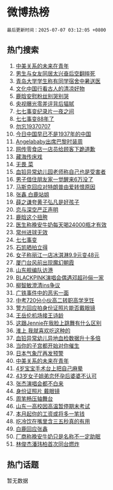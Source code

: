 # 微博热榜

`最后更新时间：2025-07-07 03:12:05 +0800`

## 热门搜索

1. [中美关系的未来在青年](https://m.weibo.cn/search?containerid=100103type%3D1%26t%3D10%26q%3D%23%E4%B8%AD%E7%BE%8E%E5%85%B3%E7%B3%BB%E7%9A%84%E6%9C%AA%E6%9D%A5%E5%9C%A8%E9%9D%92%E5%B9%B4%23&stream_entry_id=51&isnewpage=1&extparam=seat%3D1%26filter_type%3Drealtimehot%26stream_entry_id%3D51%26c_type%3D51%26q%3D%2523%25E4%25B8%25AD%25E7%25BE%258E%25E5%2585%25B3%25E7%25B3%25BB%25E7%259A%2584%25E6%259C%25AA%25E6%259D%25A5%25E5%259C%25A8%25E9%259D%2592%25E5%25B9%25B4%2523%26pos%3D0%26cate%3D10103%26dgr%3D0%26display_time%3D1751829124%26pre_seqid%3D17518291245730191789009)
1. [男生与女友同居太兴奋后空翻摔死](https://m.weibo.cn/search?containerid=100103type%3D1%26t%3D10%26q%3D%23%E7%94%B7%E7%94%9F%E4%B8%8E%E5%A5%B3%E5%8F%8B%E5%90%8C%E5%B1%85%E5%A4%AA%E5%85%B4%E5%A5%8B%E5%90%8E%E7%A9%BA%E7%BF%BB%E6%91%94%E6%AD%BB%23&stream_entry_id=31&isnewpage=1&extparam=seat%3D1%26filter_type%3Drealtimehot%26flag%3D2%26c_type%3D31%26band_rank%3D1%26cate%3D5001%26realpos%3D1%26stream_entry_id%3D31%26q%3D%2523%25E7%2594%25B7%25E7%2594%259F%25E4%25B8%258E%25E5%25A5%25B3%25E5%258F%258B%25E5%2590%258C%25E5%25B1%2585%25E5%25A4%25AA%25E5%2585%25B4%25E5%25A5%258B%25E5%2590%258E%25E7%25A9%25BA%25E7%25BF%25BB%25E6%2591%2594%25E6%25AD%25BB%2523%26pos%3D0%26lcate%3D5001%26dgr%3D0%26display_time%3D1751829124%26pre_seqid%3D17518291245730191789009)
1. [青岛大学学生称有同学宿舍中暑送医](https://m.weibo.cn/search?containerid=100103type%3D1%26t%3D10%26q%3D%23%E9%9D%92%E5%B2%9B%E5%A4%A7%E5%AD%A6%E5%AD%A6%E7%94%9F%E7%A7%B0%E6%9C%89%E5%90%8C%E5%AD%A6%E5%AE%BF%E8%88%8D%E4%B8%AD%E6%9A%91%E9%80%81%E5%8C%BB%23&stream_entry_id=31&isnewpage=1&extparam=seat%3D1%26filter_type%3Drealtimehot%26flag%3D2%26c_type%3D31%26band_rank%3D2%26cate%3D5001%26realpos%3D2%26stream_entry_id%3D31%26q%3D%2523%25E9%259D%2592%25E5%25B2%259B%25E5%25A4%25A7%25E5%25AD%25A6%25E5%25AD%25A6%25E7%2594%259F%25E7%25A7%25B0%25E6%259C%2589%25E5%2590%258C%25E5%25AD%25A6%25E5%25AE%25BF%25E8%2588%258D%25E4%25B8%25AD%25E6%259A%2591%25E9%2580%2581%25E5%258C%25BB%2523%26pos%3D1%26lcate%3D5001%26dgr%3D0%26display_time%3D1751829124%26pre_seqid%3D17518291245730191789009)
1. [文化中国行看古人的清凉好物](https://m.weibo.cn/search?containerid=100103type%3D1%26t%3D10%26q%3D%23%E6%96%87%E5%8C%96%E4%B8%AD%E5%9B%BD%E8%A1%8C%E7%9C%8B%E5%8F%A4%E4%BA%BA%E7%9A%84%E6%B8%85%E5%87%89%E5%A5%BD%E7%89%A9%23&stream_entry_id=31&isnewpage=1&extparam=seat%3D1%26filter_type%3Drealtimehot%26flag%3D0%26c_type%3D31%26band_rank%3D3%26cate%3D5001%26realpos%3D3%26stream_entry_id%3D31%26q%3D%2523%25E6%2596%2587%25E5%258C%2596%25E4%25B8%25AD%25E5%259B%25BD%25E8%25A1%258C%25E7%259C%258B%25E5%258F%25A4%25E4%25BA%25BA%25E7%259A%2584%25E6%25B8%2585%25E5%2587%2589%25E5%25A5%25BD%25E7%2589%25A9%2523%26pos%3D2%26lcate%3D5001%26dgr%3D0%26display_time%3D1751829124%26pre_seqid%3D17518291245730191789009)
1. [鹿晗安慰粉丝别哭别哭](https://m.weibo.cn/search?containerid=100103type%3D1%26t%3D10%26q%3D%23%E9%B9%BF%E6%99%97%E5%AE%89%E6%85%B0%E7%B2%89%E4%B8%9D%E5%88%AB%E5%93%AD%E5%88%AB%E5%93%AD%23&stream_entry_id=31&isnewpage=1&extparam=seat%3D1%26filter_type%3Drealtimehot%26flag%3D2%26c_type%3D31%26band_rank%3D4%26cate%3D5001%26realpos%3D4%26stream_entry_id%3D31%26q%3D%2523%25E9%25B9%25BF%25E6%2599%2597%25E5%25AE%2589%25E6%2585%25B0%25E7%25B2%2589%25E4%25B8%259D%25E5%2588%25AB%25E5%2593%25AD%25E5%2588%25AB%25E5%2593%25AD%2523%26pos%3D3%26lcate%3D5001%26dgr%3D0%26display_time%3D1751829124%26pre_seqid%3D17518291245730191789009)
1. [央视曝光零差评背后猫腻](https://m.weibo.cn/search?containerid=100103type%3D1%26t%3D10%26q%3D%23%E5%A4%AE%E8%A7%86%E6%9B%9D%E5%85%89%E9%9B%B6%E5%B7%AE%E8%AF%84%E8%83%8C%E5%90%8E%E7%8C%AB%E8%85%BB%23&stream_entry_id=31&isnewpage=1&extparam=seat%3D1%26filter_type%3Drealtimehot%26flag%3D0%26c_type%3D31%26band_rank%3D5%26cate%3D5001%26realpos%3D5%26stream_entry_id%3D31%26q%3D%2523%25E5%25A4%25AE%25E8%25A7%2586%25E6%259B%259D%25E5%2585%2589%25E9%259B%25B6%25E5%25B7%25AE%25E8%25AF%2584%25E8%2583%258C%25E5%2590%258E%25E7%258C%25AB%25E8%2585%25BB%2523%26pos%3D4%26lcate%3D5001%26dgr%3D0%26display_time%3D1751829124%26pre_seqid%3D17518291245730191789009)
1. [七七事变纪录片一夜之间](https://m.weibo.cn/search?containerid=100103type%3D1%26t%3D10%26q%3D%23%E4%B8%83%E4%B8%83%E4%BA%8B%E5%8F%98%E7%BA%AA%E5%BD%95%E7%89%87%E4%B8%80%E5%A4%9C%E4%B9%8B%E9%97%B4%23&stream_entry_id=31&isnewpage=1&extparam=seat%3D1%26filter_type%3Drealtimehot%26flag%3D0%26c_type%3D31%26band_rank%3D6%26cate%3D5001%26realpos%3D6%26stream_entry_id%3D31%26q%3D%2523%25E4%25B8%2583%25E4%25B8%2583%25E4%25BA%258B%25E5%258F%2598%25E7%25BA%25AA%25E5%25BD%2595%25E7%2589%2587%25E4%25B8%2580%25E5%25A4%259C%25E4%25B9%258B%25E9%2597%25B4%2523%26pos%3D5%26lcate%3D5001%26dgr%3D0%26display_time%3D1751829124%26pre_seqid%3D17518291245730191789009)
1. [七七事变88年了](https://m.weibo.cn/search?containerid=100103type%3D1%26t%3D10%26q%3D%23%E4%B8%83%E4%B8%83%E4%BA%8B%E5%8F%9888%E5%B9%B4%E4%BA%86%23&stream_entry_id=31&isnewpage=1&extparam=seat%3D1%26filter_type%3Drealtimehot%26flag%3D0%26c_type%3D31%26band_rank%3D7%26cate%3D5001%26realpos%3D7%26stream_entry_id%3D31%26q%3D%2523%25E4%25B8%2583%25E4%25B8%2583%25E4%25BA%258B%25E5%258F%259888%25E5%25B9%25B4%25E4%25BA%2586%2523%26pos%3D6%26lcate%3D5001%26dgr%3D0%26display_time%3D1751829124%26pre_seqid%3D17518291245730191789009)
1. [勿忘19370707](https://m.weibo.cn/search?containerid=100103type%3D1%26t%3D10%26q%3D%23%E5%8B%BF%E5%BF%9819370707%23&stream_entry_id=31&isnewpage=1&extparam=seat%3D1%26filter_type%3Drealtimehot%26flag%3D0%26c_type%3D31%26band_rank%3D8%26cate%3D5001%26realpos%3D8%26stream_entry_id%3D31%26q%3D%2523%25E5%258B%25BF%25E5%25BF%259819370707%2523%26pos%3D7%26lcate%3D5001%26dgr%3D0%26display_time%3D1751829124%26pre_seqid%3D17518291245730191789009)
1. [今日中国早已不是1937年的中国](https://m.weibo.cn/search?containerid=100103type%3D1%26t%3D10%26q%3D%23%E4%BB%8A%E6%97%A5%E4%B8%AD%E5%9B%BD%E6%97%A9%E5%B7%B2%E4%B8%8D%E6%98%AF1937%E5%B9%B4%E7%9A%84%E4%B8%AD%E5%9B%BD%23&stream_entry_id=31&isnewpage=1&extparam=seat%3D1%26filter_type%3Drealtimehot%26flag%3D0%26c_type%3D31%26band_rank%3D9%26cate%3D5001%26realpos%3D9%26stream_entry_id%3D31%26q%3D%2523%25E4%25BB%258A%25E6%2597%25A5%25E4%25B8%25AD%25E5%259B%25BD%25E6%2597%25A9%25E5%25B7%25B2%25E4%25B8%258D%25E6%2598%25AF1937%25E5%25B9%25B4%25E7%259A%2584%25E4%25B8%25AD%25E5%259B%25BD%2523%26pos%3D8%26lcate%3D5001%26dgr%3D0%26display_time%3D1751829124%26pre_seqid%3D17518291245730191789009)
1. [Angelababy出席巴黎时装周](https://m.weibo.cn/search?containerid=100103type%3D1%26t%3D10%26q%3D%23Angelababy%E5%87%BA%E5%B8%AD%E5%B7%B4%E9%BB%8E%E6%97%B6%E8%A3%85%E5%91%A8%23&stream_entry_id=31&isnewpage=1&extparam=seat%3D1%26filter_type%3Drealtimehot%26flag%3D0%26c_type%3D31%26band_rank%3D10%26cate%3D5001%26realpos%3D10%26stream_entry_id%3D31%26q%3D%2523Angelababy%25E5%2587%25BA%25E5%25B8%25AD%25E5%25B7%25B4%25E9%25BB%258E%25E6%2597%25B6%25E8%25A3%2585%25E5%2591%25A8%2523%26pos%3D9%26lcate%3D5001%26dgr%3D0%26display_time%3D1751829124%26pre_seqid%3D17518291245730191789009)
1. [网传零食店一店员给顾客下跪道歉](https://m.weibo.cn/search?containerid=100103type%3D1%26t%3D10%26q%3D%23%E7%BD%91%E4%BC%A0%E9%9B%B6%E9%A3%9F%E5%BA%97%E4%B8%80%E5%BA%97%E5%91%98%E7%BB%99%E9%A1%BE%E5%AE%A2%E4%B8%8B%E8%B7%AA%E9%81%93%E6%AD%89%23&stream_entry_id=31&isnewpage=1&extparam=seat%3D1%26filter_type%3Drealtimehot%26flag%3D0%26c_type%3D31%26band_rank%3D11%26cate%3D5001%26realpos%3D11%26stream_entry_id%3D31%26q%3D%2523%25E7%25BD%2591%25E4%25BC%25A0%25E9%259B%25B6%25E9%25A3%259F%25E5%25BA%2597%25E4%25B8%2580%25E5%25BA%2597%25E5%2591%2598%25E7%25BB%2599%25E9%25A1%25BE%25E5%25AE%25A2%25E4%25B8%258B%25E8%25B7%25AA%25E9%2581%2593%25E6%25AD%2589%2523%26pos%3D10%26lcate%3D5001%26dgr%3D0%26display_time%3D1751829124%26pre_seqid%3D17518291245730191789009)
1. [藏海传床戏](https://m.weibo.cn/search?containerid=100103type%3D1%26t%3D10%26q%3D%23%E8%97%8F%E6%B5%B7%E4%BC%A0%E5%BA%8A%E6%88%8F%23&stream_entry_id=31&isnewpage=1&extparam=seat%3D1%26filter_type%3Drealtimehot%26flag%3D2%26c_type%3D31%26band_rank%3D12%26cate%3D5001%26realpos%3D12%26stream_entry_id%3D31%26q%3D%2523%25E8%2597%258F%25E6%25B5%25B7%25E4%25BC%25A0%25E5%25BA%258A%25E6%2588%258F%2523%26pos%3D11%26lcate%3D5001%26dgr%3D0%26display_time%3D1751829124%26pre_seqid%3D17518291245730191789009)
1. [无畏 菜](https://m.weibo.cn/search?containerid=100103type%3D1%26t%3D10%26q%3D%E6%97%A0%E7%95%8F+%E8%8F%9C&stream_entry_id=31&isnewpage=1&extparam=seat%3D1%26filter_type%3Drealtimehot%26flag%3D0%26c_type%3D31%26band_rank%3D13%26cate%3D5001%26realpos%3D13%26stream_entry_id%3D31%26q%3D%25E6%2597%25A0%25E7%2595%258F%2520%25E8%258F%259C%26pos%3D12%26lcate%3D5001%26dgr%3D0%26display_time%3D1751829124%26pre_seqid%3D17518291245730191789009)
1. [血铅异常幼儿园老师称自己也是受害者](https://m.weibo.cn/search?containerid=100103type%3D1%26t%3D10%26q%3D%23%E8%A1%80%E9%93%85%E5%BC%82%E5%B8%B8%E5%B9%BC%E5%84%BF%E5%9B%AD%E8%80%81%E5%B8%88%E7%A7%B0%E8%87%AA%E5%B7%B1%E4%B9%9F%E6%98%AF%E5%8F%97%E5%AE%B3%E8%80%85%23&stream_entry_id=31&isnewpage=1&extparam=seat%3D1%26filter_type%3Drealtimehot%26flag%3D0%26c_type%3D31%26band_rank%3D14%26cate%3D5001%26realpos%3D14%26stream_entry_id%3D31%26q%3D%2523%25E8%25A1%2580%25E9%2593%2585%25E5%25BC%2582%25E5%25B8%25B8%25E5%25B9%25BC%25E5%2584%25BF%25E5%259B%25AD%25E8%2580%2581%25E5%25B8%2588%25E7%25A7%25B0%25E8%2587%25AA%25E5%25B7%25B1%25E4%25B9%259F%25E6%2598%25AF%25E5%258F%2597%25E5%25AE%25B3%25E8%2580%2585%2523%26pos%3D13%26lcate%3D5001%26dgr%3D0%26display_time%3D1751829124%26pre_seqid%3D17518291245730191789009)
1. [男子借住朋友家一觉醒来6万没了](https://m.weibo.cn/search?containerid=100103type%3D1%26t%3D10%26q%3D%23%E7%94%B7%E5%AD%90%E5%80%9F%E4%BD%8F%E6%9C%8B%E5%8F%8B%E5%AE%B6%E4%B8%80%E8%A7%89%E9%86%92%E6%9D%A56%E4%B8%87%E6%B2%A1%E4%BA%86%23&stream_entry_id=31&isnewpage=1&extparam=seat%3D1%26filter_type%3Drealtimehot%26flag%3D0%26c_type%3D31%26band_rank%3D15%26cate%3D5001%26realpos%3D15%26stream_entry_id%3D31%26q%3D%2523%25E7%2594%25B7%25E5%25AD%2590%25E5%2580%259F%25E4%25BD%258F%25E6%259C%258B%25E5%258F%258B%25E5%25AE%25B6%25E4%25B8%2580%25E8%25A7%2589%25E9%2586%2592%25E6%259D%25A56%25E4%25B8%2587%25E6%25B2%25A1%25E4%25BA%2586%2523%26pos%3D14%26lcate%3D5001%26dgr%3D0%26display_time%3D1751829124%26pre_seqid%3D17518291245730191789009)
1. [马斯克回应对特朗普由爱转恨原因](https://m.weibo.cn/search?containerid=100103type%3D1%26t%3D10%26q%3D%23%E9%A9%AC%E6%96%AF%E5%85%8B%E5%9B%9E%E5%BA%94%E5%AF%B9%E7%89%B9%E6%9C%97%E6%99%AE%E7%94%B1%E7%88%B1%E8%BD%AC%E6%81%A8%E5%8E%9F%E5%9B%A0%23&stream_entry_id=31&isnewpage=1&extparam=seat%3D1%26filter_type%3Drealtimehot%26flag%3D0%26c_type%3D31%26band_rank%3D16%26cate%3D5001%26realpos%3D16%26stream_entry_id%3D31%26q%3D%2523%25E9%25A9%25AC%25E6%2596%25AF%25E5%2585%258B%25E5%259B%259E%25E5%25BA%2594%25E5%25AF%25B9%25E7%2589%25B9%25E6%259C%2597%25E6%2599%25AE%25E7%2594%25B1%25E7%2588%25B1%25E8%25BD%25AC%25E6%2581%25A8%25E5%258E%259F%25E5%259B%25A0%2523%26pos%3D15%26lcate%3D5001%26dgr%3D0%26display_time%3D1751829124%26pre_seqid%3D17518291245730191789009)
1. [张鑫 白鹿站姐](https://m.weibo.cn/search?containerid=100103type%3D1%26t%3D10%26q%3D%E5%BC%A0%E9%91%AB+%E7%99%BD%E9%B9%BF%E7%AB%99%E5%A7%90&stream_entry_id=31&isnewpage=1&extparam=seat%3D1%26filter_type%3Drealtimehot%26flag%3D0%26c_type%3D31%26band_rank%3D17%26cate%3D5001%26realpos%3D17%26stream_entry_id%3D31%26q%3D%25E5%25BC%25A0%25E9%2591%25AB%2520%25E7%2599%25BD%25E9%25B9%25BF%25E7%25AB%2599%25E5%25A7%2590%26pos%3D16%26lcate%3D5001%26dgr%3D0%26display_time%3D1751829124%26pre_seqid%3D17518291245730191789009)
1. [薛之谦夸黄子弘凡是好孩子](https://m.weibo.cn/search?containerid=100103type%3D1%26t%3D10%26q%3D%23%E8%96%9B%E4%B9%8B%E8%B0%A6%E5%A4%B8%E9%BB%84%E5%AD%90%E5%BC%98%E5%87%A1%E6%98%AF%E5%A5%BD%E5%AD%A9%E5%AD%90%23&stream_entry_id=31&isnewpage=1&extparam=seat%3D1%26filter_type%3Drealtimehot%26flag%3D0%26c_type%3D31%26band_rank%3D18%26cate%3D5001%26realpos%3D18%26stream_entry_id%3D31%26q%3D%2523%25E8%2596%259B%25E4%25B9%258B%25E8%25B0%25A6%25E5%25A4%25B8%25E9%25BB%2584%25E5%25AD%2590%25E5%25BC%2598%25E5%2587%25A1%25E6%2598%25AF%25E5%25A5%25BD%25E5%25AD%25A9%25E5%25AD%2590%2523%26pos%3D17%26lcate%3D5001%26dgr%3D0%26display_time%3D1751829124%26pre_seqid%3D17518291245730191789009)
1. [恋与深空严正声明](https://m.weibo.cn/search?containerid=100103type%3D1%26t%3D10%26q%3D%E6%81%8B%E4%B8%8E%E6%B7%B1%E7%A9%BA%E4%B8%A5%E6%AD%A3%E5%A3%B0%E6%98%8E&stream_entry_id=31&isnewpage=1&extparam=seat%3D1%26filter_type%3Drealtimehot%26flag%3D0%26c_type%3D31%26band_rank%3D19%26cate%3D5001%26realpos%3D19%26stream_entry_id%3D31%26q%3D%25E6%2581%258B%25E4%25B8%258E%25E6%25B7%25B1%25E7%25A9%25BA%25E4%25B8%25A5%25E6%25AD%25A3%25E5%25A3%25B0%25E6%2598%258E%26pos%3D18%26lcate%3D5001%26dgr%3D0%26display_time%3D1751829124%26pre_seqid%3D17518291245730191789009)
1. [鹿晗这个扭胯](https://m.weibo.cn/search?containerid=100103type%3D1%26t%3D10%26q%3D%23%E9%B9%BF%E6%99%97%E8%BF%99%E4%B8%AA%E6%89%AD%E8%83%AF%23&stream_entry_id=31&isnewpage=1&extparam=seat%3D1%26filter_type%3Drealtimehot%26flag%3D0%26c_type%3D31%26band_rank%3D20%26cate%3D5001%26realpos%3D20%26stream_entry_id%3D31%26q%3D%2523%25E9%25B9%25BF%25E6%2599%2597%25E8%25BF%2599%25E4%25B8%25AA%25E6%2589%25AD%25E8%2583%25AF%2523%26pos%3D19%26lcate%3D5001%26dgr%3D0%26display_time%3D1751829124%26pre_seqid%3D17518291245730191789009)
1. [医生称晚安牛奶每天喝24000瓶才有效](https://m.weibo.cn/search?containerid=100103type%3D1%26t%3D10%26q%3D%23%E5%8C%BB%E7%94%9F%E7%A7%B0%E6%99%9A%E5%AE%89%E7%89%9B%E5%A5%B6%E6%AF%8F%E5%A4%A9%E5%96%9D24000%E7%93%B6%E6%89%8D%E6%9C%89%E6%95%88%23&stream_entry_id=31&isnewpage=1&extparam=seat%3D1%26filter_type%3Drealtimehot%26flag%3D0%26c_type%3D31%26band_rank%3D21%26cate%3D5001%26realpos%3D21%26stream_entry_id%3D31%26q%3D%2523%25E5%258C%25BB%25E7%2594%259F%25E7%25A7%25B0%25E6%2599%259A%25E5%25AE%2589%25E7%2589%259B%25E5%25A5%25B6%25E6%25AF%258F%25E5%25A4%25A9%25E5%2596%259D24000%25E7%2593%25B6%25E6%2589%258D%25E6%259C%2589%25E6%2595%2588%2523%26pos%3D20%26lcate%3D5001%26dgr%3D0%26display_time%3D1751829124%26pre_seqid%3D17518291245730191789009)
1. [常州进球无效](https://m.weibo.cn/search?containerid=100103type%3D1%26t%3D10%26q%3D%23%E5%B8%B8%E5%B7%9E%E8%BF%9B%E7%90%83%E6%97%A0%E6%95%88%23&stream_entry_id=31&isnewpage=1&extparam=seat%3D1%26filter_type%3Drealtimehot%26flag%3D0%26c_type%3D31%26band_rank%3D22%26cate%3D5001%26realpos%3D22%26stream_entry_id%3D31%26q%3D%2523%25E5%25B8%25B8%25E5%25B7%259E%25E8%25BF%259B%25E7%2590%2583%25E6%2597%25A0%25E6%2595%2588%2523%26pos%3D21%26lcate%3D5001%26dgr%3D0%26display_time%3D1751829124%26pre_seqid%3D17518291245730191789009)
1. [七七事变](https://m.weibo.cn/search?containerid=100103type%3D1%26t%3D10%26q%3D%E4%B8%83%E4%B8%83%E4%BA%8B%E5%8F%98&stream_entry_id=31&isnewpage=1&extparam=seat%3D1%26filter_type%3Drealtimehot%26flag%3D0%26c_type%3D31%26band_rank%3D23%26cate%3D5001%26realpos%3D23%26stream_entry_id%3D31%26q%3D%25E4%25B8%2583%25E4%25B8%2583%25E4%25BA%258B%25E5%258F%2598%26pos%3D22%26lcate%3D5001%26dgr%3D0%26display_time%3D1751829124%26pre_seqid%3D17518291245730191789009)
1. [石凯晒拍立得](https://m.weibo.cn/search?containerid=100103type%3D1%26t%3D10%26q%3D%E7%9F%B3%E5%87%AF%E6%99%92%E6%8B%8D%E7%AB%8B%E5%BE%97&stream_entry_id=31&isnewpage=1&extparam=seat%3D1%26filter_type%3Drealtimehot%26flag%3D0%26c_type%3D31%26band_rank%3D24%26cate%3D5001%26realpos%3D24%26stream_entry_id%3D31%26q%3D%25E7%259F%25B3%25E5%2587%25AF%25E6%2599%2592%25E6%258B%258D%25E7%25AB%258B%25E5%25BE%2597%26pos%3D23%26lcate%3D5001%26dgr%3D0%26display_time%3D1751829124%26pre_seqid%3D17518291245730191789009)
1. [女子称丽江一店冰淇淋9.9元变48元](https://m.weibo.cn/search?containerid=100103type%3D1%26t%3D10%26q%3D%23%E5%A5%B3%E5%AD%90%E7%A7%B0%E4%B8%BD%E6%B1%9F%E4%B8%80%E5%BA%97%E5%86%B0%E6%B7%87%E6%B7%8B9.9%E5%85%83%E5%8F%9848%E5%85%83%23&stream_entry_id=31&isnewpage=1&extparam=seat%3D1%26filter_type%3Drealtimehot%26flag%3D0%26c_type%3D31%26band_rank%3D25%26cate%3D5001%26realpos%3D25%26stream_entry_id%3D31%26q%3D%2523%25E5%25A5%25B3%25E5%25AD%2590%25E7%25A7%25B0%25E4%25B8%25BD%25E6%25B1%259F%25E4%25B8%2580%25E5%25BA%2597%25E5%2586%25B0%25E6%25B7%2587%25E6%25B7%258B9.9%25E5%2585%2583%25E5%258F%259848%25E5%2585%2583%2523%26pos%3D24%26lcate%3D5001%26dgr%3D0%26display_time%3D1751829124%26pre_seqid%3D17518291245730191789009)
1. [厦门台风前出现魔幻朝霞](https://m.weibo.cn/search?containerid=100103type%3D1%26t%3D10%26q%3D%23%E5%8E%A6%E9%97%A8%E5%8F%B0%E9%A3%8E%E5%89%8D%E5%87%BA%E7%8E%B0%E9%AD%94%E5%B9%BB%E6%9C%9D%E9%9C%9E%23&stream_entry_id=31&isnewpage=1&extparam=seat%3D1%26filter_type%3Drealtimehot%26flag%3D1%26c_type%3D31%26band_rank%3D26%26cate%3D5001%26realpos%3D26%26stream_entry_id%3D31%26q%3D%2523%25E5%258E%25A6%25E9%2597%25A8%25E5%258F%25B0%25E9%25A3%258E%25E5%2589%258D%25E5%2587%25BA%25E7%258E%25B0%25E9%25AD%2594%25E5%25B9%25BB%25E6%259C%259D%25E9%259C%259E%2523%26pos%3D25%26lcate%3D5001%26dgr%3D0%26display_time%3D1751829124%26pre_seqid%3D17518291245730191789009)
1. [山东舰编队访港](https://m.weibo.cn/search?containerid=100103type%3D1%26t%3D10%26q%3D%23%E5%B1%B1%E4%B8%9C%E8%88%B0%E7%BC%96%E9%98%9F%E8%AE%BF%E6%B8%AF%23&stream_entry_id=31&isnewpage=1&extparam=seat%3D1%26filter_type%3Drealtimehot%26flag%3D1%26c_type%3D31%26band_rank%3D27%26cate%3D5001%26realpos%3D27%26stream_entry_id%3D31%26q%3D%2523%25E5%25B1%25B1%25E4%25B8%259C%25E8%2588%25B0%25E7%25BC%2596%25E9%2598%259F%25E8%25AE%25BF%25E6%25B8%25AF%2523%26pos%3D26%26lcate%3D5001%26dgr%3D0%26display_time%3D1751829124%26pre_seqid%3D17518291245730191789009)
1. [BLACKPINK演唱会偶遇邓超孙俪一家](https://m.weibo.cn/search?containerid=100103type%3D1%26t%3D10%26q%3D%23BLACKPINK%E6%BC%94%E5%94%B1%E4%BC%9A%E5%81%B6%E9%81%87%E9%82%93%E8%B6%85%E5%AD%99%E4%BF%AA%E4%B8%80%E5%AE%B6%23&stream_entry_id=31&isnewpage=1&extparam=seat%3D1%26filter_type%3Drealtimehot%26flag%3D0%26c_type%3D31%26band_rank%3D28%26cate%3D5001%26realpos%3D28%26stream_entry_id%3D31%26q%3D%2523BLACKPINK%25E6%25BC%2594%25E5%2594%25B1%25E4%25BC%259A%25E5%2581%25B6%25E9%2581%2587%25E9%2582%2593%25E8%25B6%2585%25E5%25AD%2599%25E4%25BF%25AA%25E4%25B8%2580%25E5%25AE%25B6%2523%26pos%3D27%26lcate%3D5001%26dgr%3D0%26display_time%3D1751829124%26pre_seqid%3D17518291245730191789009)
1. [柳智敏澄清ins争议](https://m.weibo.cn/search?containerid=100103type%3D1%26t%3D10%26q%3D%23%E6%9F%B3%E6%99%BA%E6%95%8F%E6%BE%84%E6%B8%85ins%E4%BA%89%E8%AE%AE%23&stream_entry_id=31&isnewpage=1&extparam=seat%3D1%26filter_type%3Drealtimehot%26flag%3D0%26c_type%3D31%26band_rank%3D29%26cate%3D5001%26realpos%3D29%26stream_entry_id%3D31%26q%3D%2523%25E6%259F%25B3%25E6%2599%25BA%25E6%2595%258F%25E6%25BE%2584%25E6%25B8%2585ins%25E4%25BA%2589%25E8%25AE%25AE%2523%26pos%3D28%26lcate%3D5001%26dgr%3D0%26display_time%3D1751829124%26pre_seqid%3D17518291245730191789009)
1. [广铁事件中的恶劣一面](https://m.weibo.cn/search?containerid=100103type%3D1%26t%3D10%26q%3D%E5%B9%BF%E9%93%81%E4%BA%8B%E4%BB%B6%E4%B8%AD%E7%9A%84%E6%81%B6%E5%8A%A3%E4%B8%80%E9%9D%A2&stream_entry_id=31&isnewpage=1&extparam=seat%3D1%26filter_type%3Drealtimehot%26flag%3D1%26c_type%3D31%26band_rank%3D30%26cate%3D5001%26realpos%3D30%26stream_entry_id%3D31%26q%3D%25E5%25B9%25BF%25E9%2593%2581%25E4%25BA%258B%25E4%25BB%25B6%25E4%25B8%25AD%25E7%259A%2584%25E6%2581%25B6%25E5%258A%25A3%25E4%25B8%2580%25E9%259D%25A2%26pos%3D29%26lcate%3D5001%26dgr%3D0%26display_time%3D1751829124%26pre_seqid%3D17518291245730191789009)
1. [中考720分小伙高二转职高学烹饪](https://m.weibo.cn/search?containerid=100103type%3D1%26t%3D10%26q%3D%23%E4%B8%AD%E8%80%83720%E5%88%86%E5%B0%8F%E4%BC%99%E9%AB%98%E4%BA%8C%E8%BD%AC%E8%81%8C%E9%AB%98%E5%AD%A6%E7%83%B9%E9%A5%AA%23&stream_entry_id=31&isnewpage=1&extparam=seat%3D1%26filter_type%3Drealtimehot%26flag%3D0%26c_type%3D31%26band_rank%3D31%26cate%3D5001%26realpos%3D31%26stream_entry_id%3D31%26q%3D%2523%25E4%25B8%25AD%25E8%2580%2583720%25E5%2588%2586%25E5%25B0%258F%25E4%25BC%2599%25E9%25AB%2598%25E4%25BA%258C%25E8%25BD%25AC%25E8%2581%258C%25E9%25AB%2598%25E5%25AD%25A6%25E7%2583%25B9%25E9%25A5%25AA%2523%26pos%3D30%26lcate%3D5001%26dgr%3D0%26display_time%3D1751829124%26pre_seqid%3D17518291245730191789009)
1. [警方回应拍身份证照片能否戴眼镜](https://m.weibo.cn/search?containerid=100103type%3D1%26t%3D10%26q%3D%23%E8%AD%A6%E6%96%B9%E5%9B%9E%E5%BA%94%E6%8B%8D%E8%BA%AB%E4%BB%BD%E8%AF%81%E7%85%A7%E7%89%87%E8%83%BD%E5%90%A6%E6%88%B4%E7%9C%BC%E9%95%9C%23&stream_entry_id=31&isnewpage=1&extparam=seat%3D1%26filter_type%3Drealtimehot%26flag%3D0%26c_type%3D31%26band_rank%3D32%26cate%3D5001%26realpos%3D32%26stream_entry_id%3D31%26q%3D%2523%25E8%25AD%25A6%25E6%2596%25B9%25E5%259B%259E%25E5%25BA%2594%25E6%258B%258D%25E8%25BA%25AB%25E4%25BB%25BD%25E8%25AF%2581%25E7%2585%25A7%25E7%2589%2587%25E8%2583%25BD%25E5%2590%25A6%25E6%2588%25B4%25E7%259C%25BC%25E9%2595%259C%2523%26pos%3D31%26lcate%3D5001%26dgr%3D0%26display_time%3D1751829124%26pre_seqid%3D17518291245730191789009)
1. [王岳伦机场接王诗龄](https://m.weibo.cn/search?containerid=100103type%3D1%26t%3D10%26q%3D%23%E7%8E%8B%E5%B2%B3%E4%BC%A6%E6%9C%BA%E5%9C%BA%E6%8E%A5%E7%8E%8B%E8%AF%97%E9%BE%84%23&stream_entry_id=31&isnewpage=1&extparam=seat%3D1%26filter_type%3Drealtimehot%26flag%3D0%26c_type%3D31%26band_rank%3D33%26cate%3D5001%26realpos%3D33%26stream_entry_id%3D31%26q%3D%2523%25E7%258E%258B%25E5%25B2%25B3%25E4%25BC%25A6%25E6%259C%25BA%25E5%259C%25BA%25E6%258E%25A5%25E7%258E%258B%25E8%25AF%2597%25E9%25BE%2584%2523%26pos%3D32%26lcate%3D5001%26dgr%3D0%26display_time%3D1751829124%26pre_seqid%3D17518291245730191789009)
1. [这跟Jennie在我脸上跳舞有什么区别](https://m.weibo.cn/search?containerid=100103type%3D1%26t%3D10%26q%3D%E8%BF%99%E8%B7%9FJennie%E5%9C%A8%E6%88%91%E8%84%B8%E4%B8%8A%E8%B7%B3%E8%88%9E%E6%9C%89%E4%BB%80%E4%B9%88%E5%8C%BA%E5%88%AB&stream_entry_id=31&isnewpage=1&extparam=seat%3D1%26filter_type%3Drealtimehot%26flag%3D0%26c_type%3D31%26band_rank%3D34%26cate%3D5001%26realpos%3D34%26stream_entry_id%3D31%26q%3D%25E8%25BF%2599%25E8%25B7%259FJennie%25E5%259C%25A8%25E6%2588%2591%25E8%2584%25B8%25E4%25B8%258A%25E8%25B7%25B3%25E8%2588%259E%25E6%259C%2589%25E4%25BB%2580%25E4%25B9%2588%25E5%258C%25BA%25E5%2588%25AB%26pos%3D33%26lcate%3D5001%26dgr%3D0%26display_time%3D1751829124%26pre_seqid%3D17518291245730191789009)
1. [淮上 我就喜欢吃这种的](https://m.weibo.cn/search?containerid=100103type%3D1%26t%3D10%26q%3D%E6%B7%AE%E4%B8%8A+%E6%88%91%E5%B0%B1%E5%96%9C%E6%AC%A2%E5%90%83%E8%BF%99%E7%A7%8D%E7%9A%84&stream_entry_id=31&isnewpage=1&extparam=seat%3D1%26filter_type%3Drealtimehot%26flag%3D0%26c_type%3D31%26band_rank%3D35%26cate%3D5001%26realpos%3D35%26stream_entry_id%3D31%26q%3D%25E6%25B7%25AE%25E4%25B8%258A%2520%25E6%2588%2591%25E5%25B0%25B1%25E5%2596%259C%25E6%25AC%25A2%25E5%2590%2583%25E8%25BF%2599%25E7%25A7%258D%25E7%259A%2584%26pos%3D34%26lcate%3D5001%26dgr%3D0%26display_time%3D1751829124%26pre_seqid%3D17518291245730191789009)
1. [血铅异常幼儿异地血检数据升十多倍](https://m.weibo.cn/search?containerid=100103type%3D1%26t%3D10%26q%3D%23%E8%A1%80%E9%93%85%E5%BC%82%E5%B8%B8%E5%B9%BC%E5%84%BF%E5%BC%82%E5%9C%B0%E8%A1%80%E6%A3%80%E6%95%B0%E6%8D%AE%E5%8D%87%E5%8D%81%E5%A4%9A%E5%80%8D%23&stream_entry_id=31&isnewpage=1&extparam=seat%3D1%26filter_type%3Drealtimehot%26flag%3D0%26c_type%3D31%26band_rank%3D36%26cate%3D5001%26realpos%3D36%26stream_entry_id%3D31%26q%3D%2523%25E8%25A1%2580%25E9%2593%2585%25E5%25BC%2582%25E5%25B8%25B8%25E5%25B9%25BC%25E5%2584%25BF%25E5%25BC%2582%25E5%259C%25B0%25E8%25A1%2580%25E6%25A3%2580%25E6%2595%25B0%25E6%258D%25AE%25E5%258D%2587%25E5%258D%2581%25E5%25A4%259A%25E5%2580%258D%2523%26pos%3D35%26lcate%3D5001%26dgr%3D0%26display_time%3D1751829124%26pre_seqid%3D17518291245730191789009)
1. [当你的子宫都开始对你催生](https://m.weibo.cn/search?containerid=100103type%3D1%26t%3D10%26q%3D%E5%BD%93%E4%BD%A0%E7%9A%84%E5%AD%90%E5%AE%AB%E9%83%BD%E5%BC%80%E5%A7%8B%E5%AF%B9%E4%BD%A0%E5%82%AC%E7%94%9F&stream_entry_id=31&isnewpage=1&extparam=seat%3D1%26filter_type%3Drealtimehot%26flag%3D0%26c_type%3D31%26band_rank%3D37%26cate%3D5001%26realpos%3D37%26stream_entry_id%3D31%26q%3D%25E5%25BD%2593%25E4%25BD%25A0%25E7%259A%2584%25E5%25AD%2590%25E5%25AE%25AB%25E9%2583%25BD%25E5%25BC%2580%25E5%25A7%258B%25E5%25AF%25B9%25E4%25BD%25A0%25E5%2582%25AC%25E7%2594%259F%26pos%3D36%26lcate%3D5001%26dgr%3D0%26display_time%3D1751829124%26pre_seqid%3D17518291245730191789009)
1. [日本气象厅再发预警](https://m.weibo.cn/search?containerid=100103type%3D1%26t%3D10%26q%3D%23%E6%97%A5%E6%9C%AC%E6%B0%94%E8%B1%A1%E5%8E%85%E5%86%8D%E5%8F%91%E9%A2%84%E8%AD%A6%23&stream_entry_id=31&isnewpage=1&extparam=seat%3D1%26filter_type%3Drealtimehot%26flag%3D0%26c_type%3D31%26band_rank%3D38%26cate%3D5001%26realpos%3D38%26stream_entry_id%3D31%26q%3D%2523%25E6%2597%25A5%25E6%259C%25AC%25E6%25B0%2594%25E8%25B1%25A1%25E5%258E%2585%25E5%2586%258D%25E5%258F%2591%25E9%25A2%2584%25E8%25AD%25A6%2523%26pos%3D37%26lcate%3D5001%26dgr%3D0%26display_time%3D1751829124%26pre_seqid%3D17518291245730191789009)
1. [中美关系的未来在青年](https://m.weibo.cn/search?containerid=100103type%3D1%26t%3D10%26q%3D%23%E4%B8%AD%E7%BE%8E%E5%85%B3%E7%B3%BB%E7%9A%84%E6%9C%AA%E6%9D%A5%E5%9C%A8%E9%9D%92%E5%B9%B4%23&stream_entry_id=31&isnewpage=1&extparam=seat%3D1%26filter_type%3Drealtimehot%26flag%3D1%26c_type%3D31%26band_rank%3D39%26cate%3D5001%26realpos%3D39%26stream_entry_id%3D31%26q%3D%2523%25E4%25B8%25AD%25E7%25BE%258E%25E5%2585%25B3%25E7%25B3%25BB%25E7%259A%2584%25E6%259C%25AA%25E6%259D%25A5%25E5%259C%25A8%25E9%259D%2592%25E5%25B9%25B4%2523%26pos%3D38%26lcate%3D5001%26dgr%3D0%26display_time%3D1751829124%26pre_seqid%3D17518291245730191789009)
1. [4岁宝宝手术台上把自己麻晕](https://m.weibo.cn/search?containerid=100103type%3D1%26t%3D10%26q%3D%234%E5%B2%81%E5%AE%9D%E5%AE%9D%E6%89%8B%E6%9C%AF%E5%8F%B0%E4%B8%8A%E6%8A%8A%E8%87%AA%E5%B7%B1%E9%BA%BB%E6%99%95%23&stream_entry_id=31&isnewpage=1&extparam=seat%3D1%26filter_type%3Drealtimehot%26flag%3D0%26c_type%3D31%26band_rank%3D40%26cate%3D5001%26realpos%3D40%26stream_entry_id%3D31%26q%3D%25234%25E5%25B2%2581%25E5%25AE%259D%25E5%25AE%259D%25E6%2589%258B%25E6%259C%25AF%25E5%258F%25B0%25E4%25B8%258A%25E6%258A%258A%25E8%2587%25AA%25E5%25B7%25B1%25E9%25BA%25BB%25E6%2599%2595%2523%26pos%3D39%26lcate%3D5001%26dgr%3D0%26display_time%3D1751829124%26pre_seqid%3D17518291245730191789009)
1. [43岁女子姐弟恋怀孕后婆婆不认可](https://m.weibo.cn/search?containerid=100103type%3D1%26t%3D10%26q%3D%2343%E5%B2%81%E5%A5%B3%E5%AD%90%E5%A7%90%E5%BC%9F%E6%81%8B%E6%80%80%E5%AD%95%E5%90%8E%E5%A9%86%E5%A9%86%E4%B8%8D%E8%AE%A4%E5%8F%AF%23&stream_entry_id=31&isnewpage=1&extparam=seat%3D1%26filter_type%3Drealtimehot%26flag%3D0%26c_type%3D31%26band_rank%3D41%26cate%3D5001%26realpos%3D41%26stream_entry_id%3D31%26q%3D%252343%25E5%25B2%2581%25E5%25A5%25B3%25E5%25AD%2590%25E5%25A7%2590%25E5%25BC%259F%25E6%2581%258B%25E6%2580%2580%25E5%25AD%2595%25E5%2590%258E%25E5%25A9%2586%25E5%25A9%2586%25E4%25B8%258D%25E8%25AE%25A4%25E5%258F%25AF%2523%26pos%3D40%26lcate%3D5001%26dgr%3D0%26display_time%3D1751829124%26pre_seqid%3D17518291245730191789009)
1. [张杰演唱会都不白来](https://m.weibo.cn/search?containerid=100103type%3D1%26t%3D10%26q%3D%E5%BC%A0%E6%9D%B0%E6%BC%94%E5%94%B1%E4%BC%9A%E9%83%BD%E4%B8%8D%E7%99%BD%E6%9D%A5&stream_entry_id=31&isnewpage=1&extparam=seat%3D1%26filter_type%3Drealtimehot%26flag%3D0%26c_type%3D31%26band_rank%3D42%26cate%3D5001%26realpos%3D42%26stream_entry_id%3D31%26q%3D%25E5%25BC%25A0%25E6%259D%25B0%25E6%25BC%2594%25E5%2594%25B1%25E4%25BC%259A%25E9%2583%25BD%25E4%25B8%258D%25E7%2599%25BD%25E6%259D%25A5%26pos%3D41%26lcate%3D5001%26dgr%3D0%26display_time%3D1751829124%26pre_seqid%3D17518291245730191789009)
1. [身份证照片 戴眼镜](https://m.weibo.cn/search?containerid=100103type%3D1%26t%3D10%26q%3D%E8%BA%AB%E4%BB%BD%E8%AF%81%E7%85%A7%E7%89%87+%E6%88%B4%E7%9C%BC%E9%95%9C&stream_entry_id=31&isnewpage=1&extparam=seat%3D1%26filter_type%3Drealtimehot%26flag%3D0%26c_type%3D31%26band_rank%3D43%26cate%3D5001%26realpos%3D43%26stream_entry_id%3D31%26q%3D%25E8%25BA%25AB%25E4%25BB%25BD%25E8%25AF%2581%25E7%2585%25A7%25E7%2589%2587%2520%25E6%2588%25B4%25E7%259C%25BC%25E9%2595%259C%26pos%3D42%26lcate%3D5001%26dgr%3D0%26display_time%3D1751829124%26pre_seqid%3D17518291245730191789009)
1. [周笔畅压轴舞台](https://m.weibo.cn/search?containerid=100103type%3D1%26t%3D10%26q%3D%23%E5%91%A8%E7%AC%94%E7%95%85%E5%8E%8B%E8%BD%B4%E8%88%9E%E5%8F%B0%23&stream_entry_id=31&isnewpage=1&extparam=seat%3D1%26filter_type%3Drealtimehot%26flag%3D1%26c_type%3D31%26band_rank%3D44%26cate%3D5001%26realpos%3D44%26stream_entry_id%3D31%26q%3D%2523%25E5%2591%25A8%25E7%25AC%2594%25E7%2595%2585%25E5%258E%258B%25E8%25BD%25B4%25E8%2588%259E%25E5%258F%25B0%2523%26pos%3D43%26lcate%3D5001%26dgr%3D0%26display_time%3D1751829124%26pre_seqid%3D17518291245730191789009)
1. [山东一高校因高温暂停期末考试](https://m.weibo.cn/search?containerid=100103type%3D1%26t%3D10%26q%3D%23%E5%B1%B1%E4%B8%9C%E4%B8%80%E9%AB%98%E6%A0%A1%E5%9B%A0%E9%AB%98%E6%B8%A9%E6%9A%82%E5%81%9C%E6%9C%9F%E6%9C%AB%E8%80%83%E8%AF%95%23&stream_entry_id=31&isnewpage=1&extparam=seat%3D1%26filter_type%3Drealtimehot%26flag%3D0%26c_type%3D31%26band_rank%3D45%26cate%3D5001%26realpos%3D45%26stream_entry_id%3D31%26q%3D%2523%25E5%25B1%25B1%25E4%25B8%259C%25E4%25B8%2580%25E9%25AB%2598%25E6%25A0%25A1%25E5%259B%25A0%25E9%25AB%2598%25E6%25B8%25A9%25E6%259A%2582%25E5%2581%259C%25E6%259C%259F%25E6%259C%25AB%25E8%2580%2583%25E8%25AF%2595%2523%26pos%3D44%26lcate%3D5001%26dgr%3D0%26display_time%3D1751829124%26pre_seqid%3D17518291245730191789009)
1. [本月起你的工资或将多一笔钱](https://m.weibo.cn/search?containerid=100103type%3D1%26t%3D10%26q%3D%23%E6%9C%AC%E6%9C%88%E8%B5%B7%E4%BD%A0%E7%9A%84%E5%B7%A5%E8%B5%84%E6%88%96%E5%B0%86%E5%A4%9A%E4%B8%80%E7%AC%94%E9%92%B1%23&stream_entry_id=31&isnewpage=1&extparam=seat%3D1%26filter_type%3Drealtimehot%26flag%3D0%26c_type%3D31%26band_rank%3D46%26cate%3D5001%26realpos%3D46%26stream_entry_id%3D31%26q%3D%2523%25E6%259C%25AC%25E6%259C%2588%25E8%25B5%25B7%25E4%25BD%25A0%25E7%259A%2584%25E5%25B7%25A5%25E8%25B5%2584%25E6%2588%2596%25E5%25B0%2586%25E5%25A4%259A%25E4%25B8%2580%25E7%25AC%2594%25E9%2592%25B1%2523%26pos%3D45%26lcate%3D5001%26dgr%3D0%26display_time%3D1751829124%26pre_seqid%3D17518291245730191789009)
1. [吃冷饮在嘴里含三五秒真的有用](https://m.weibo.cn/search?containerid=100103type%3D1%26t%3D10%26q%3D%23%E5%90%83%E5%86%B7%E9%A5%AE%E5%9C%A8%E5%98%B4%E9%87%8C%E5%90%AB%E4%B8%89%E4%BA%94%E7%A7%92%E7%9C%9F%E7%9A%84%E6%9C%89%E7%94%A8%23&stream_entry_id=31&isnewpage=1&extparam=seat%3D1%26filter_type%3Drealtimehot%26flag%3D0%26c_type%3D31%26band_rank%3D47%26cate%3D5001%26realpos%3D47%26stream_entry_id%3D31%26q%3D%2523%25E5%2590%2583%25E5%2586%25B7%25E9%25A5%25AE%25E5%259C%25A8%25E5%2598%25B4%25E9%2587%258C%25E5%2590%25AB%25E4%25B8%2589%25E4%25BA%2594%25E7%25A7%2592%25E7%259C%259F%25E7%259A%2584%25E6%259C%2589%25E7%2594%25A8%2523%26pos%3D46%26lcate%3D5001%26dgr%3D0%26display_time%3D1751829124%26pre_seqid%3D17518291245730191789009)
1. [白鹿回应张鑫](https://m.weibo.cn/search?containerid=100103type%3D1%26t%3D10%26q%3D%23%E7%99%BD%E9%B9%BF%E5%9B%9E%E5%BA%94%E5%BC%A0%E9%91%AB%23&stream_entry_id=31&isnewpage=1&extparam=seat%3D1%26filter_type%3Drealtimehot%26flag%3D0%26c_type%3D31%26band_rank%3D48%26cate%3D5001%26realpos%3D48%26stream_entry_id%3D31%26q%3D%2523%25E7%2599%25BD%25E9%25B9%25BF%25E5%259B%259E%25E5%25BA%2594%25E5%25BC%25A0%25E9%2591%25AB%2523%26pos%3D47%26lcate%3D5001%26dgr%3D0%26display_time%3D1751829124%26pre_seqid%3D17518291245730191789009)
1. [厂商称晚安牛奶只是名称不一定助眠](https://m.weibo.cn/search?containerid=100103type%3D1%26t%3D10%26q%3D%23%E5%8E%82%E5%95%86%E7%A7%B0%E6%99%9A%E5%AE%89%E7%89%9B%E5%A5%B6%E5%8F%AA%E6%98%AF%E5%90%8D%E7%A7%B0%E4%B8%8D%E4%B8%80%E5%AE%9A%E5%8A%A9%E7%9C%A0%23&stream_entry_id=31&isnewpage=1&extparam=seat%3D1%26filter_type%3Drealtimehot%26flag%3D1%26c_type%3D31%26band_rank%3D49%26cate%3D5001%26realpos%3D49%26stream_entry_id%3D31%26q%3D%2523%25E5%258E%2582%25E5%2595%2586%25E7%25A7%25B0%25E6%2599%259A%25E5%25AE%2589%25E7%2589%259B%25E5%25A5%25B6%25E5%258F%25AA%25E6%2598%25AF%25E5%2590%258D%25E7%25A7%25B0%25E4%25B8%258D%25E4%25B8%2580%25E5%25AE%259A%25E5%258A%25A9%25E7%259C%25A0%2523%26pos%3D48%26lcate%3D5001%26dgr%3D0%26display_time%3D1751829124%26pre_seqid%3D17518291245730191789009)
1. [林俊杰潘玮柏首次同台燃炸](https://m.weibo.cn/search?containerid=100103type%3D1%26t%3D10%26q%3D%E6%9E%97%E4%BF%8A%E6%9D%B0%E6%BD%98%E7%8E%AE%E6%9F%8F%E9%A6%96%E6%AC%A1%E5%90%8C%E5%8F%B0%E7%87%83%E7%82%B8&stream_entry_id=31&isnewpage=1&extparam=seat%3D1%26filter_type%3Drealtimehot%26flag%3D0%26c_type%3D31%26band_rank%3D50%26cate%3D5001%26realpos%3D50%26stream_entry_id%3D31%26q%3D%25E6%259E%2597%25E4%25BF%258A%25E6%259D%25B0%25E6%25BD%2598%25E7%258E%25AE%25E6%259F%258F%25E9%25A6%2596%25E6%25AC%25A1%25E5%2590%258C%25E5%258F%25B0%25E7%2587%2583%25E7%2582%25B8%26pos%3D49%26lcate%3D5001%26dgr%3D0%26display_time%3D1751829124%26pre_seqid%3D17518291245730191789009)

## 热门话题

暂无数据
